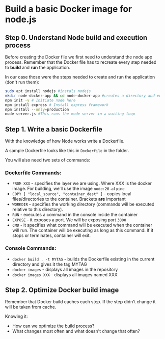 # Build a basic Docker image for node.js

## Step 0. Understand Node build and execution process

Before creating the Docker file we first need to understand the node app process.
Remember that the Docker file has to recreate every step needed to **build** and **run** the application.

In our case those were the steps needed to create and run the application (don't run them):

```bash
sudo apt install nodejs #instals nodejs
mkdir node-docker-app && cd node-docker-app #creates a directory and enters it
npm init -y # Initiate node here
npm install express # Install express framework
npm install --only=production
node server.js #This runs the mode server in a waiting loop
```
## Step 1. Write a basic Dockerfile

With the knowledge of how Node works write a Dockerfile.

A sample Dockerfile looks like this in `Dockerfile` in the folder.

You will also need two sets of commands:

### Dockerfile Commands:
- `FROM XXX` - specifies the layer we are using. Where XXX is the docker image. For building, we'll use the image `node:20-alpine`
- `COPY [ "local_source", "container_dest" ]` - copies local files/directories to the container. Brackets **are** important
- `WORKDIR` - specifies the working directory (commands will be executed relative to this directory).
- `RUN` - executes a command in the console inside the container
- `EXPOSE` - it exposes a port. We will be exposing port `3000`
- `CMD` - it specifies what command will be executed when the container will run. The container will be executing as long as this command. If it stops or terminates, container will exit.
  

### Console Commands:
- `docker build . -t MYTAG` - builds the Dockerfile existing in the current directory and gives it the tag MYTAG
- `docker images` - displays all images in the repository
- `docker images XXX` - displays all images named XXX

## Step 2. Optimize Docker build image

Remember that Docker build caches each step. If the step didn't change it will be taken from cache. 

Knowing it:
- How can we optimize the build process?
- What changes most often and what doesn't change that often?